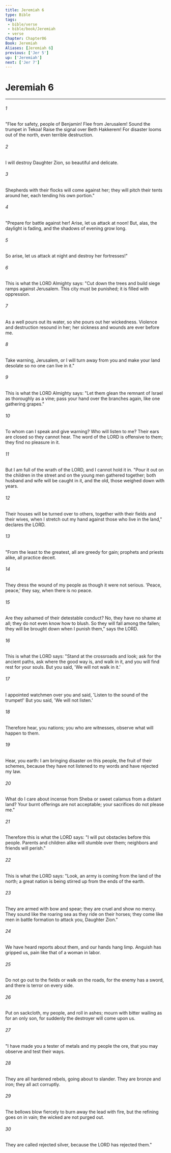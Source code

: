 ```yaml
---
title: Jeremiah 6
type: Bible
tags:
 - bible/verse
 - bible/book/Jeremiah
 - verse
Chapter: Chapter06
Book: Jeremiah
Aliases: [Jeremiah 6]
previous: ['Jer 5']
up: ['Jeremiah']
next: ['Jer 7']
---
```

# Jeremiah 6

***


###### 1 
"Flee for safety, people of Benjamin! Flee from Jerusalem! Sound the trumpet in Tekoa! Raise the signal over Beth Hakkerem! For disaster looms out of the north, even terrible destruction. 

###### 2 
I will destroy Daughter Zion, so beautiful and delicate. 

###### 3 
Shepherds with their flocks will come against her; they will pitch their tents around her, each tending his own portion." 

###### 4 
"Prepare for battle against her! Arise, let us attack at noon! But, alas, the daylight is fading, and the shadows of evening grow long. 

###### 5 
So arise, let us attack at night and destroy her fortresses!" 

###### 6 
This is what the LORD Almighty says: "Cut down the trees and build siege ramps against Jerusalem. This city must be punished; it is filled with oppression. 

###### 7 
As a well pours out its water, so she pours out her wickedness. Violence and destruction resound in her; her sickness and wounds are ever before me. 

###### 8 
Take warning, Jerusalem, or I will turn away from you and make your land desolate so no one can live in it." 

###### 9 
This is what the LORD Almighty says: "Let them glean the remnant of Israel as thoroughly as a vine; pass your hand over the branches again, like one gathering grapes." 

###### 10 
To whom can I speak and give warning? Who will listen to me? Their ears are closed so they cannot hear. The word of the LORD is offensive to them; they find no pleasure in it. 

###### 11 
But I am full of the wrath of the LORD, and I cannot hold it in. "Pour it out on the children in the street and on the young men gathered together; both husband and wife will be caught in it, and the old, those weighed down with years. 

###### 12 
Their houses will be turned over to others, together with their fields and their wives, when I stretch out my hand against those who live in the land," declares the LORD. 

###### 13 
"From the least to the greatest, all are greedy for gain; prophets and priests alike, all practice deceit. 

###### 14 
They dress the wound of my people as though it were not serious. 'Peace, peace,' they say, when there is no peace. 

###### 15 
Are they ashamed of their detestable conduct? No, they have no shame at all; they do not even know how to blush. So they will fall among the fallen; they will be brought down when I punish them," says the LORD. 

###### 16 
This is what the LORD says: "Stand at the crossroads and look; ask for the ancient paths, ask where the good way is, and walk in it, and you will find rest for your souls. But you said, 'We will not walk in it.' 

###### 17 
I appointed watchmen over you and said, 'Listen to the sound of the trumpet!' But you said, 'We will not listen.' 

###### 18 
Therefore hear, you nations; you who are witnesses, observe what will happen to them. 

###### 19 
Hear, you earth: I am bringing disaster on this people, the fruit of their schemes, because they have not listened to my words and have rejected my law. 

###### 20 
What do I care about incense from Sheba or sweet calamus from a distant land? Your burnt offerings are not acceptable; your sacrifices do not please me." 

###### 21 
Therefore this is what the LORD says: "I will put obstacles before this people. Parents and children alike will stumble over them; neighbors and friends will perish." 

###### 22 
This is what the LORD says: "Look, an army is coming from the land of the north; a great nation is being stirred up from the ends of the earth. 

###### 23 
They are armed with bow and spear; they are cruel and show no mercy. They sound like the roaring sea as they ride on their horses; they come like men in battle formation to attack you, Daughter Zion." 

###### 24 
We have heard reports about them, and our hands hang limp. Anguish has gripped us, pain like that of a woman in labor. 

###### 25 
Do not go out to the fields or walk on the roads, for the enemy has a sword, and there is terror on every side. 

###### 26 
Put on sackcloth, my people, and roll in ashes; mourn with bitter wailing as for an only son, for suddenly the destroyer will come upon us. 

###### 27 
"I have made you a tester of metals and my people the ore, that you may observe and test their ways. 

###### 28 
They are all hardened rebels, going about to slander. They are bronze and iron; they all act corruptly. 

###### 29 
The bellows blow fiercely to burn away the lead with fire, but the refining goes on in vain; the wicked are not purged out. 

###### 30 
They are called rejected silver, because the LORD has rejected them." 
